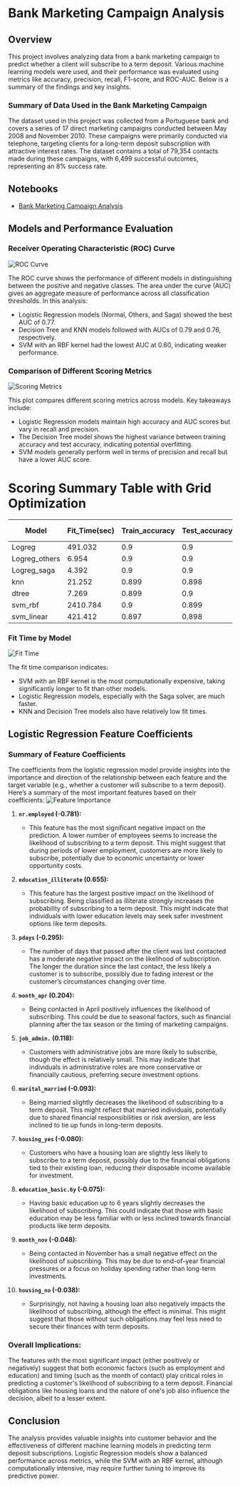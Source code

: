 # Bank Marketing Campaign Analysis

## Overview

This project involves analyzing data from a bank marketing campaign to predict whether a client will subscribe to a term deposit. Various machine learning models were used, and their performance was evaluated using metrics like accuracy, precision, recall, F1-score, and ROC-AUC. Below is a summary of the findings and key insights.

### Summary of Data Used in the Bank Marketing Campaign

The dataset used in this project was collected from a Portuguese bank and covers a series of 17 direct marketing campaigns conducted between May 2008 and November 2010. These campaigns were primarily conducted via telephone, targeting clients for a long-term deposit subscription with attractive interest rates. The dataset contains a total of 79,354 contacts made during these campaigns, with 6,499 successful outcomes, representing an 8% success rate.

## Notebooks

- [Bank Marketing Campaign Analysis](Bank_Marketing_Campaign.ipynb)

## Models and Performance Evaluation

### Receiver Operating Characteristic (ROC) Curve

![ROC Curve](images/ROC_curve.png)

The ROC curve shows the performance of different models in distinguishing between the positive and negative classes. The area under the curve (AUC) gives an aggregate measure of performance across all classification thresholds. In this analysis:
- Logistic Regression models (Normal, Others, and Saga) showed the best AUC of 0.77.
- Decision Tree and KNN models followed with AUCs of 0.79 and 0.76, respectively.
- SVM with an RBF kernel had the lowest AUC at 0.60, indicating weaker performance.

### Comparison of Different Scoring Metrics

![Scoring Metrics](images/Scoring_Metrics_Comparison.png)

This plot compares different scoring metrics across models. Key takeaways include:
- Logistic Regression models maintain high accuracy and AUC scores but vary in recall and precision.
- The Decision Tree model shows the highest variance between training accuracy and test accuracy, indicating potential overfitting.
- SVM models generally perform well in terms of precision and recall but have a lower AUC score.

# Scoring Summary Table with Grid Optimization

| Model         | Fit_Time(sec) | Train_accuracy | Test_accuracy | Precision | Recall | F1-Score | ROC_AUC_Score |
|---------------|---------------|----------------|---------------|-----------|--------|----------|---------------|
| Logreg        | 491.032       | 0.9            | 0.9           | 0.724     | 0.178  | 0.285    | 0.775         |
| Logreg_others | 6.954         | 0.9            | 0.9           | 0.724     | 0.178  | 0.285    | 0.775         |
| Logreg_saga   | 4.392         | 0.9            | 0.9           | 0.724     | 0.178  | 0.285    | 0.775         |
| knn           | 21.252        | 0.899          | 0.898         | 0.633     | 0.228  | 0.336    | 0.765         |
| dtree         | 7.269         | 0.899          | 0.9           | 0.726     | 0.183  | 0.293    | 0.786         |
| svm_rbf       | 2410.784      | 0.9            | 0.899         | 0.734     | 0.169  | 0.275    | 0.604         |
| svm_linear    | 421.412       | 0.897          | 0.898         | 0.647     | 0.202  | 0.307    | 0.761         |

### Fit Time by Model

![Fit Time](images/Fit_Time_by_Model.png)

The fit time comparison indicates:
- SVM with an RBF kernel is the most computationally expensive, taking significantly longer to fit than other models.
- Logistic Regression models, especially with the Saga solver, are much faster.
- KNN and Decision Tree models also have relatively low fit times.

## Logistic Regression Feature Coefficients

### Summary of Feature Coefficients

The coefficients from the logistic regression model provide insights into the importance and direction of the relationship between each feature and the target variable (e.g., whether a customer will subscribe to a term deposit). Here’s a summary of the most important features based on their coefficients:
![Feature Importance](images/Logestic_Regression_Feature_importance.png)

1. **`nr.employed` (-0.781):** 
   - This feature has the most significant negative impact on the prediction. A lower number of employees seems to increase the likelihood of subscribing to a term deposit. This might suggest that during periods of lower employment, customers are more likely to subscribe, potentially due to economic uncertainty or lower opportunity costs.

2. **`education_illiterate` (0.655):**
   - This feature has the largest positive impact on the likelihood of subscribing. Being classified as illiterate strongly increases the probability of subscribing to a term deposit. This might indicate that individuals with lower education levels may seek safer investment options like term deposits.

3. **`pdays` (-0.295):**
   - The number of days that passed after the client was last contacted has a moderate negative impact on the likelihood of subscription. The longer the duration since the last contact, the less likely a customer is to subscribe, possibly due to fading interest or the customer’s circumstances changing over time.

4. **`month_apr` (0.204):**
   - Being contacted in April positively influences the likelihood of subscribing. This could be due to seasonal factors, such as financial planning after the tax season or the timing of marketing campaigns.

5. **`job_admin.` (0.118):**
   - Customers with administrative jobs are more likely to subscribe, though the effect is relatively small. This may indicate that individuals in administrative roles are more conservative or financially cautious, preferring secure investment options.

6. **`marital_married` (-0.093):**
   - Being married slightly decreases the likelihood of subscribing to a term deposit. This might reflect that married individuals, potentially due to shared financial responsibilities or risk aversion, are less inclined to tie up funds in long-term deposits.

7. **`housing_yes` (-0.080):**
   - Customers who have a housing loan are slightly less likely to subscribe to a term deposit, possibly due to the financial obligations tied to their existing loan, reducing their disposable income available for investment.

8. **`education_basic.6y` (-0.075):**
   - Having basic education up to 6 years slightly decreases the likelihood of subscribing. This could indicate that those with basic education may be less familiar with or less inclined towards financial products like term deposits.

9. **`month_nov` (-0.048):**
   - Being contacted in November has a small negative effect on the likelihood of subscribing. This may be due to end-of-year financial pressures or a focus on holiday spending rather than long-term investments.

10. **`housing_no` (-0.038):**
    - Surprisingly, not having a housing loan also negatively impacts the likelihood of subscribing, although the effect is minimal. This might suggest that those without such obligations may feel less need to secure their finances with term deposits.

### Overall Implications:
The features with the most significant impact (either positively or negatively) suggest that both economic factors (such as employment and education) and timing (such as the month of contact) play critical roles in predicting a customer's likelihood of subscribing to a term deposit. Financial obligations like housing loans and the nature of one's job also influence the decision, albeit to a lesser extent.

## Conclusion

The analysis provides valuable insights into customer behavior and the effectiveness of different machine learning models in predicting term deposit subscriptions. Logistic Regression models show a balanced performance across metrics, while the SVM with an RBF kernel, although computationally intensive, may require further tuning to improve its predictive power.
